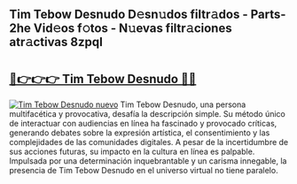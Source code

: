## Tim Tebow Desnudo D𝚎sn𝚞dos filtr𝚊dos - Parts-2he Vid𝚎os f𝚘tos - N𝚞evas filtr𝚊ciones atr𝚊ctivas 8zpqI

# <h2><a href="http://mb0xpn5.tromn.icu/?c=Tim+Tebow+Desnudo">🔗👉👉👉 Tim Tebow Desnudo 🔗🔗</a></h2>

[![Tim Tebow Desnudo nuevo](https://i.imgur.com/pEAQMta.gif)](http://mb0xpn5.tromn.icu/?c=Tim+Tebow+Desnudo)
Tim Tebow Desnudo, una persona multifacética y provocativa, desafía la descripción simple. Su método único de interactuar con audiencias en línea ha fascinado y provocado críticas, generando debates sobre la expresión artística, el consentimiento y las complejidades de las comunidades digitales. A pesar de la incertidumbre de sus acciones futuras, su impacto en la cultura en línea es palpable. Impulsada por una determinación inquebrantable y un carisma innegable, la presencia de Tim Tebow Desnudo en el universo virtual no tiene paralelo.
